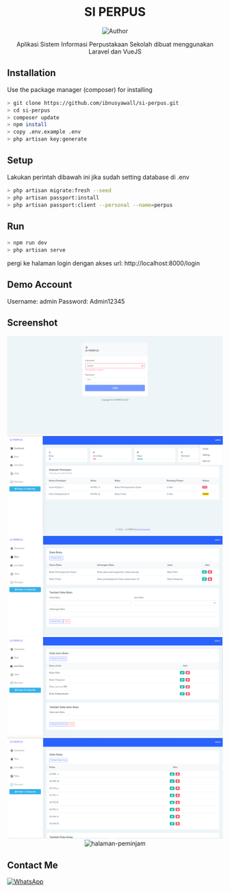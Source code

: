 <div align="center">
 
# SI PERPUS
![Author](https://img.shields.io/badge/Author-ibnusyawall-blue.svg?style=for-the-badge&logo=github)
<p>Aplikasi Sistem Informasi Perpustakaan Sekolah dibuat menggunakan Laravel dan VueJS</p>
</div>

## Installation

Use the package manager (composer) for installing

```bash
> git clone https://github.com/ibnusyawall/si-perpus.git
> cd si-perpus
> composer update
> npm install
> copy .env.example .env
> php artisan key:generate
```

## Setup

Lakukan perintah dibawah ini jika sudah setting database di .env

```bash
> php artisan migrate:fresh --seed
> php artisan passport:install
> php artisan passport:client --personal --name=perpus
```

## Run

```bash
> npm run dev
> php artisan serve
```

pergi ke halaman login dengan akses url: http://localhost:8000/login

## Demo Account
Username: admin
Password: Admin12345

## Screenshot

<p align="center">
  <img alt="halaman-login" src="https://github.com/ibnusyawall/si-perpus/blob/master/screenshots/halaman-login.png"/>
  <img alt="halaman-dashboard" src="https://github.com/ibnusyawall/si-perpus/blob/master/screenshots/halaman-dashboard.png"/>
  <img alt="halaman-buku" src="https://github.com/ibnusyawall/si-perpus/blob/master/screenshots/halaman-buku.png"/>
  <img alt="halaman-jenis-buku" src="https://github.com/ibnusyawall/si-perpus/blob/master/screenshots/halaman-jenis-buku.png"/>
  <img alt="halaman-kelas" src="https://github.com/ibnusyawall/si-perpus/blob/master/screenshots/halaman-kelas.png"/>
  <img alt="halaman-peminjam" src="https://github.com/ibnusyawall/si-perpusblob/master/screenshots/halaman-peminjam.png"/>
</p>

## Contact Me

<a href="https://wa.me/6282299265151"><img alt="WhatsApp" src="https://img.shields.io/badge/WhatsApp%20-25D366?style=for-the-badge&logo=whatsapp&logoColor=white"/></a>
